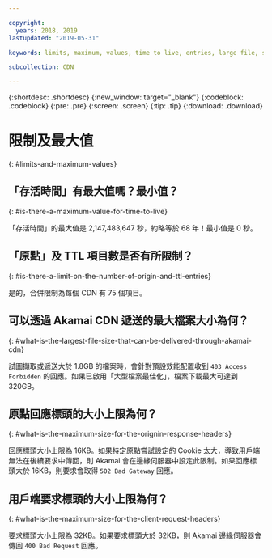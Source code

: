 ```yaml
---

copyright:
  years: 2018, 2019
lastupdated: "2019-05-31"

keywords: limits, maximum, values, time to live, entries, large file, size, optimization, downloads, years

subcollection: CDN

---
```


{:shortdesc: .shortdesc}
{:new_window: target="_blank"}
{:codeblock: .codeblock}
{:pre: .pre}
{:screen: .screen}
{:tip: .tip}
{:download: .download}

# 限制及最大值
{: #limits-and-maximum-values}

## 「存活時間」有最大值嗎？最小值？
{: #is-there-a-maximum-value-for-time-to-live}

「存活時間」的最大值是 2,147,483,647 秒，約略等於 68 年！最小值是 0 秒。

## 「原點」及 TTL 項目數是否有所限制？
{: #is-there-a-limit-on-the-number-of-origin-and-ttl-entries}

是的，合併限制為每個 CDN 有 75 個項目。

## 可以透過 Akamai CDN 遞送的最大檔案大小為何？
{: #what-is-the-largest-file-size-that-can-be-delivered-through-akamai-cdn}

試圖擷取或遞送大於 1.8GB 的檔案時，會針對預設效能配置收到 `403 Access Forbidden` 的回應。如果已啟用「大型檔案最佳化」，檔案下載最大可達到 320GB。

## 原點回應標頭的大小上限為何？
{: #what-is-the-maximum-size-for-the-orignin-response-headers}

回應標頭大小上限為 16KB。如果特定原點嘗試設定的 Cookie 太大，導致用戶端無法在後續要求中傳回，則 Akamai 會在邊緣伺服器中設定此限制。如果回應標頭大於 16KB，則要求會取得 `502 Bad Gateway` 回應。

## 用戶端要求標頭的大小上限為何？
{: #what-is-the-maximum-size-for-the-client-request-headers}

要求標頭大小上限為 32KB。如果要求標頭大於 32KB，則 Akamai 邊緣伺服器會傳回 `400 Bad Request` 回應。
